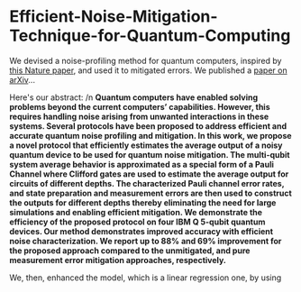 # Efficient-Noise-Mitigation-Technique-for-Quantum-Computing
We devised a noise-profiling method for quantum computers, inspired by [this Nature paper](https://www.nature.com/articles/s41567-020-0992-8), and used it to mitigated errors.
We published a [paper on arXiv](https://arxiv.org/abs/2109.05136)...

Here's our abstract: /n
**Quantum computers have enabled solving problems beyond the current computers’ capabilities. However, this requires handling noise arising from unwanted interactions in these systems. Several protocols have been proposed to address efficient and accurate quantum noise profiling and mitigation. In this work, we propose a novel protocol that efficiently estimates the average output of a noisy quantum device to be used for quantum noise mitigation. The multi-qubit system average behavior is approximated as a special form of a Pauli Channel where Clifford gates are used to estimate the average output for circuits of different depths. The characterized Pauli channel error rates, and state preparation and measurement errors are then used to construct the outputs for different depths thereby eliminating the need for large simulations and enabling efficient mitigation. We demonstrate the efficiency of the proposed protocol on four IBM Q 5-qubit quantum devices. Our method demonstrates improved accuracy with efficient noise characterization. We report up to 88% and 69% improvement for the proposed approach compared to the unmitigated, and pure measurement error mitigation approaches, respectively.**

We, then, enhanced the model, which is a linear regression one, by using 

